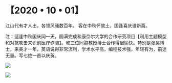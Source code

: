 # 【2020 • 10 • 01】

江山代有才人出，各领风骚数百年。 
客在中秋怀故土，国逢喜庆谱新篇。

注：适逢中秋国庆同一天，圆满完成和康奈尔大学的合作研究项目【利用主题模型和对抗攻击来识别医疗诈骗】。和三位同胞教授博士合作得很愉快。特别是张昊博士，来美才一年，英语说得非常流利，学术水平高，编程技术强，年轻有为，前途无量。写七绝一首以庆贺。

![](32a.jpg)

![](32b.jpg)